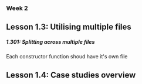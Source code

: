 ### Week 2

## Lesson 1.3: Utilising multiple files

<h5>1.301: Splitting across multiple files</h5>

Each constructor function shoud have it's own file

## Lesson 1.4: Case studies overview
